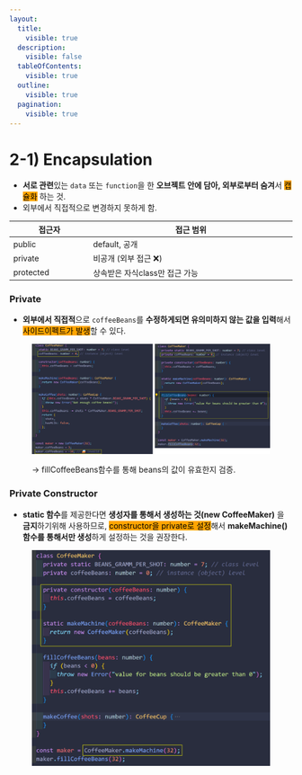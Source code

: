 ```yaml
---
layout:
  title:
    visible: true
  description:
    visible: false
  tableOfContents:
    visible: true
  outline:
    visible: true
  pagination:
    visible: true
---
```


# 2-1) Encapsulation

* **서로 관련**있는 `data` 또는 `function`을 한 **오브젝트 안에 담아, 외부로부터 숨겨**서 <mark style="background-color:orange;">캡슐화</mark> 하는 것.&#x20;
* 외부에서 직접적으로 변경하지 못하게 함.

<table><thead><tr><th width="176">접근자</th><th width="572">접근 범위</th></tr></thead><tbody><tr><td>public</td><td>default, 공개</td></tr><tr><td>private</td><td>비공개 (외부 접근 ❌)</td></tr><tr><td>protected</td><td>상속받은 자식class만 접근 가능</td></tr></tbody></table>

### Private

* **외부에서 직접적**으로 `coffeeBeans`를 **수정하게되면 유의미하지 않는 값을 입력**해서 <mark style="background-color:orange;">사이드이펙트가 발생</mark>할 수 있다.

<figure><img src="../../../.gitbook/assets/2023-12-20 17 32 31.png" alt=""><figcaption><p>→ fillCoffeeBeans함수를 통해 beans의 값이 유효한지 검증.</p></figcaption></figure>

### Private Constructor

* **static 함수**를 제공한다면 **생성자를 통해서 생성하는 것(new CoffeeMaker)** 을 **금지**하기위해 사용하므로, <mark style="background-color:orange;">constructor을 private로 설정</mark>해서 **makeMachine()함수를 통해서만 생성**하게 설정하는 것을 권장한다.

<div align="left">

<figure><img src="../../../.gitbook/assets/2023-12-20 18 16 39.png" alt="" width="563"><figcaption></figcaption></figure>

</div>
